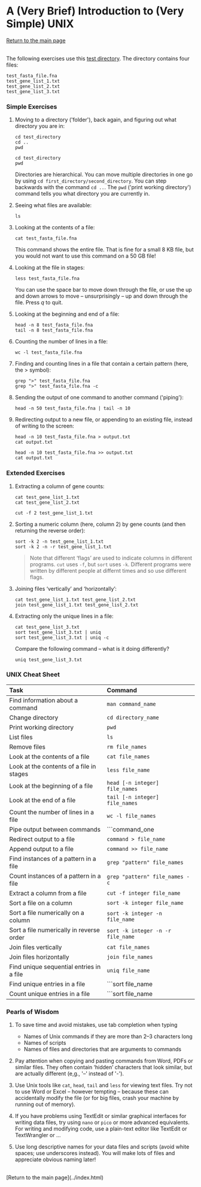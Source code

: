 # A (Very Brief) Introduction to (Very Simple) UNIX

[Return to the main page](../index.html)
<br><br>

The following exercises use this [test directory](../UNIX/test_directory.zip).  The directory contains four files:

```
test_fasta_file.fna
test_gene_list_1.txt
test_gene_list_2.txt
test_gene_list_3.txt
```


### Simple Exercises

1. Moving to a directory ('folder'), back again, and figuring out what directory you are in:
   ```
   cd test_directory
   cd ..
   pwd
   
   cd test_directory
   pwd
   ```

   Directories are hierarchical. You can move multiple directories in one go by using ```cd first_directory/second_directory```. You can step backwards with the command ```cd ..```. The ```pwd``` ('print working directory') command tells you what directory you are currently in.

2. Seeing what files are available:
   ```
   ls
   ```

3. Looking at the contents of a file:
   ```
   cat test_fasta_file.fna
   ```
   
   This command shows the entire file. That is fine for a small 8 KB file, but you would not want to use this command on a 50 GB file!

4. Looking at the file in stages:
   ```
   less test_fasta_file.fna
   ```
   
   You can use the space bar to move down through the file, or use the up and down arrows to move – unsurprisingly – up and down through the file.  Press *q* to quit.


5. Looking at the beginning and end of a file:
   ```
   head -n 8 test_fasta_file.fna
   tail -n 8 test_fasta_file.fna
   ```

6. Counting the number of lines in a file:
   ```
   wc -l test_fasta_file.fna
   ```

7. Finding and counting lines in a file that contain a certain pattern (here, the > symbol):
   ```
   grep ">" test_fasta_file.fna
   grep ">" test_fasta_file.fna -c
   ```

8. Sending the output of one command to another command ('piping'):
   ```
   head -n 50 test_fasta_file.fna | tail -n 10
   ```

9. Redirecting output to a new file, or appending to an existing file, instead of writing to the screen:
   ```
   head -n 10 test_fasta_file.fna > output.txt
   cat output.txt
   
   head -n 10 test_fasta_file.fna >> output.txt
   cat output.txt
   ```


### Extended Exercises

1. Extracting a column of gene counts:
   ```
   cat test_gene_list_1.txt
   cat test_gene_list_2.txt
   
   cut -f 2 test_gene_list_1.txt
   ```

2. Sorting a numeric column (here, column 2) by gene counts (and then returning the reverse order):
   ```
   sort -k 2 -n test_gene_list_1.txt
   sort -k 2 -n -r test_gene_list_1.txt
   ```
   
   > Note that different ‘flags’ are used to indicate columns in different programs. ```cut``` uses ```-f```, but  ```sort``` uses ```-k```. Different programs were written by different people at differnt times and so use different flags.

3. Joining files ‘vertically’ and ‘horizontally’:
   ```
   cat test_gene_list_1.txt test_gene_list_2.txt
   join test_gene_list_1.txt test_gene_list_2.txt
   ```
   
4. Extracting only the unique lines in a file:
   ```
   cat test_gene_list_3.txt
   sort test_gene_list_3.txt | uniq
   sort test_gene_list_3.txt | uniq -c
   ```
   
   Compare the following command – what is it doing differently?
   ```
   uniq test_gene_list_3.txt
   ```


### UNIX Cheat Sheet

Task | Command
:---- | :----
Find information about a command | ```man command_name```
Change directory | ```cd directory_name```
Print working directory | ```pwd```
List files | ```ls```
Remove files | ```rm file_names```
Look at the contents of a file | ```cat file_names```
Look at the contents of a file in stages  | ```less file_name```
Look at the beginning of a file | ```head [-n integer] file_names```
Look at the end of a file | ```tail [-n integer] file_names```
Count the number of lines in a file | ```wc -l file_names```
Pipe output between commands | ```command_one | command_two```
Redirect output to a file | ```command > file_name```
Append output to a file | ```command >> file_name```
Find instances of a pattern in a file | ```grep "pattern" file_names```
Count instances of a pattern in a file | ```grep "pattern" file_names -c```
Extract a column from a file | ```cut -f integer file_name```
Sort a file on a column | ```sort -k integer file_name```
Sort a file numerically on a column | ```sort -k integer -n file_name```
Sort a file numerically in reverse order | ```sort -k integer -n -r file_name```
Join files vertically | ```cat file_names```
Join files horizontally | ```join file_names```
Find unique sequential entries in a file | ```uniq file_name```
Find unique entries in a file | ```sort file_name | uniq```
Count unique entries in a file | ```sort file_name | uniq -c```


### Pearls of Wisdom

1. To save time and avoid mistakes, use tab completion when typing
   * Names of Unix commands if they are more than 2–3 characters long
   * Names of scripts
   * Names of files and directories that are arguments to commands<br>

2. Pay attention when copying and pasting commands from Word, PDFs or similar files. They often contain ‘hidden’ characters that look similar, but are actually different (e,g., '–' instead of '-').

3. Use Unix tools like ```cat```, ```head```, ```tail``` and ```less``` for viewing text files. Try not to use Word or Excel – however tempting – because these can accidentally modify the file (or for big files, crash your machine by running out of memory).

4. If you have problems using TextEdit or similar graphical interfaces for writing data files, try using ```nano``` or ```pico``` or more advanced equivalents. For writing and modifying code, use a plain-text editor like TextEdit or TextWrangler or …

5. Use long descriptive names for your data files and scripts (avoid white spaces; use underscores instead). You will make lots of files and appreciate obvious naming later!

<br>
[Return to the main page](../index.html)

